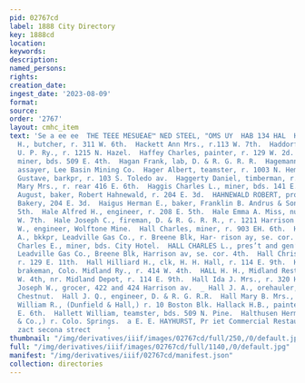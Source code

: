 ```yaml
---
pid: 02767cd
label: 1888 City Directory
key: 1888cd
location: 
keywords: 
description: 
named_persons: 
rights: 
creation_date: 
ingest_date: '2023-08-09'
format: 
source: 
order: '2767'
layout: cmhc_item
text: 'Se a ee ee  THE TEEE MESUEAE™ NED STEEL, "OMS UY  HAB 134 HAL  Haberle Henry
  H., butcher, r. 311 W. 6th.  Hackett Ann Mrs., r.113 W. 7th.  Haddorf Andrew, lab,
  U. P. Ry., r. 1215 N. Hazel.  Haffey Charles, painter, r. 129 W. 2d.  Haffey Richard,
  miner, bds. 509 E. 4th.  Hagan Frank, lab, D. & R. G. R. R.  Hagemann William, ass’t
  assayer, Lee Basin Mining Co.  Hager Albert, teamster, r. 1003 N. Hemlock.  Haggbloom
  Gustave, barkpr, r. 103 S. Toledo av.  Haggerty Daniel, timberman, r. 813 E. 7th.  Haggerty
  Mary Mrs., r. rear 416 E. 6th.  Haggis Charles L., miner, bds. 141 E. 3d.  Hahnewald
  August, baker, Robert Hahnewald, r. 204 E. 3d.  HAHNEWALD ROBERT, propr, Colorado
  Bakery, 204 E. 3d.  Haigus Herman E., baker, Franklin B. Andrus & Son, r. 115  .
  5th.  Hale Alfred H., engineer, r. 208 E. 5th.  Hale Emma A. Miss, nurse, r. 320
  W. 7th.  Hale Joseph C., fireman, D. & R. G. R. R., r. 1211 Harrison av.  Hall A.
  W., engineer, Wolftone Mine.  Hall Charles, miner, r. 903 EH. 6th.  Hall Charles
  A., bkkpr, Leadville Gas Co., r. Breene Blk, Har- rison ay, se. cor. 4th.  Hall
  Charles E., miner, bds. City Hotel.  HALL CHARLES L., pres’t and gen’1 manager,
  Leadville Gas Co., Breene Blk, Harrison av, se. cor. 4th.  Hall Christie S., brakeman,
  r. 129 E. 11th.  Hall Hilliard H., clk, H. H. Hall, r. 114 E. 9th.  Hall H. F.,
  brakeman, Colo. Midland Ry., r. 414 W. 4th.  HALL H. H., Midland Restaurant, 221
  W. 4th, nr. Midland Depot, r. 114 E. 9th.  Hall Ida J. Mrs., r. 320 Harrison av.  Hall
  Joseph W., grocer, 422 and 424 Harrison av.  _ Hall J. A., orehauler, r. 146 W.
  Chestnut.  Hall J. Q., engineer, D. & R. G. R.R.  Hall Mary B. Mrs., r. 228 E. 4th.  Hall
  William R., (Dunfield & Hall,) r. 10 Boston Blk. Hallack H.B., painter, bds. 310
  E. 6th.  Hallett William, teamster, bds. 509 N. Pine.  Halthusen Herman, (H. Halthusen
  & Co.,) r. Colo. Springs.  a E. E. HAYHURST, Pr iet Commercial Restaurant, * ioc
  zact secona strect    '
thumbnail: "/img/derivatives/iiif/images/02767cd/full/250,/0/default.jpg"
full: "/img/derivatives/iiif/images/02767cd/full/1140,/0/default.jpg"
manifest: "/img/derivatives/iiif/02767cd/manifest.json"
collection: directories
---
```

